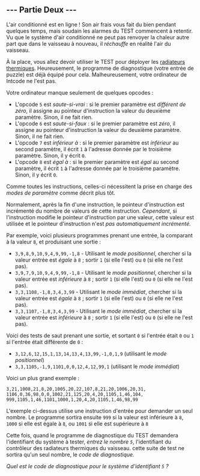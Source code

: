 ## --- Partie Deux ---

L'air conditionné est en ligne ! Son air frais vous fait du bien pendant quelques temps, mais soudain les alarmes du TEST commencent à retentir. Vu que le système d'air conditionné ne peut pas renvoyer la chaleur autre part que dans le vaisseau à nouveau, il *réchauffe* en réalité l'air du vaisseau.

À la place, vous allez devoir utiliser le TEST pour déployer les [radiateurs thermiques](https://fr.wikipedia.org/wiki/Contr%C3%B4le_thermique_des_engins_spatiaux). Heureusement, le programme de diagnostique (votre entrée de puzzle) est déjà équipé pour cela. Malheureusement, votre ordinateur de Intcode ne l'est pas.

Votre ordinateur manque seulement de quelques opcodes :

- L'opcode `5` est *saute-si-vrai* : si le premier paramètre est *différent de zéro*, il assigne au pointeur d'instruction la valeur du deuxième paramètre. Sinon, il ne fait rien.
- L'opcode `6` est *saute-si-faux* : si le premier paramètre est *zéro*, il assigne au pointeur d'instruction la valeur du deuxième paramètre. Sinon, il ne fait rien.
- L'opcode `7` est *inférieur à* : si le premier paramètre est *inférieur* au second paramètre, il écrit `1` à l'adresse donnée par le troisième paramètre. Sinon, il y écrit `0`.
- L'opcode `8` est *égal à* : si le premier paramètre est *égal* au second paramètre, il écrit `1` à l'adresse donnée par le troisième paramètre. Sinon, il y écrit `0`.

Comme toutes les instructions, celles-ci nécessitent la prise en charge des *modes de paramètre* comme décrit plus tôt.

Normalement, après la fin d'une instruction, le pointeur d'instruction est incrémenté du nombre de valeurs de cette instruction. *Cependant*, si l'instruction modifie le pointeur d'instruction par une valeur, cette valeur est utilisée et le pointeur d'instruction n'est *pas automatiquement incrémenté.*

Par exemple, voici plusieurs programmes prenant une entrée, la comparant à la valeur `8`, et produisant une sortie :

- ``3,9,8,9,10,9,4,9,99,-1,8`` - Utilisant le *mode positionnel*, chercher si la valeur entrée est *égale* à `8` ; sortir `1` (si elle l'est) ou `0` (si elle ne l'est pas).
- ``3,9,7,9,10,9,4,9,99,-1,8`` - Utilisant le *mode positionnel*, chercher si la valeur entrée est *inférieure* à `8` ; sortir `1` (si elle l'est) ou `0` (si elle ne l'est pas).
- ``3,3,1108,-1,8,3,4,3,99`` - Utilisant le *mode immédiat*, chercher si la valeur entrée est *égale* à `8` ; sortir `1` (si elle l'est) ou `0` (si elle ne l'est pas).
- ``3,3,1107,-1,8,3,4,3,99`` - Utilisant le *mode immédiat*, chercher si la valeur entrée est *inférieure* à `8` ; sortir `1` (si elle l'est) ou `0` (si elle ne l'est pas).

Voici des tests de saut prenant une sortie, et sortant `0` si l'entrée était `0` ou `1` si l'entrée était différente de `0` :

- ``3,12,6,12,15,1,13,14,13,4,13,99,-1,0,1,9`` (utilisant le *mode positionnel*)
- ``3,3,1105,-1,9,1101,0,0,12,4,12,99,1`` (utilisant le *mode immédiat*)

Voici un plus grand exemple :

```Intcode
3,21,1008,21,8,20,1005,20,22,107,8,21,20,1006,20,31,
1106,0,36,98,0,0,1002,21,125,20,4,20,1105,1,46,104,
999,1105,1,46,1101,1000,1,20,4,20,1105,1,46,98,99
```

L'exemple ci-dessus utilise une instruction d'entrée pour demander un seul nombre. Le programme sortira ensuite `999` si la valeur est inférieure à `8`, `1000` si elle est égale à `8`, ou `1001` si elle est supérieure à `8`

Cette fois, quand le programme de diagnostique du TEST demandera l'identifiant du système à tester, *entrez le nombre `5`*, l'identifiant du contrôleur des radiateurs thermiques du vaisseau. cette suite de test ne sortira qu'un seul nombre, le *code de diagnostique.*

*Quel est le code de diagnostique pour le système d'identifiant `5` ?*